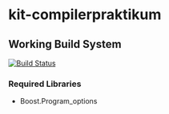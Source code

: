 # kit-compilerpraktikum

## Working Build System

[![Build Status](https://travis-ci.org/morrisfeist/kit-compilerpraktikum.svg?branch=master)](https://travis-ci.org/morrisfeist/kit-compilerpraktikum)

### Required Libraries

* Boost.Program_options
